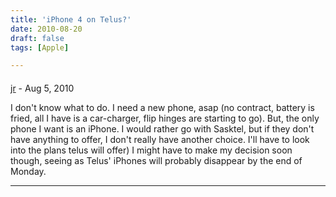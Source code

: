 ```yaml
---
title: 'iPhone 4 on Telus?'
date: 2010-08-20
draft: false
tags: [Apple]

---
```



#### 
[jr]( "noneedingp@hotmail.com") - <time datetime="2010-08-20 10:14:31">Aug 5, 2010</time>

I don't know what to do. I need a new phone, asap (no contract, battery is fried, all I have is a car-charger, flip hinges are starting to go). But, the only phone I want is an iPhone. I would rather go with Sasktel, but if they don't have anything to offer, I don't really have another choice. I'll have to look into the plans telus will offer) I might have to make my decision soon though, seeing as Telus' iPhones will probably disappear by the end of Monday.
<hr />
